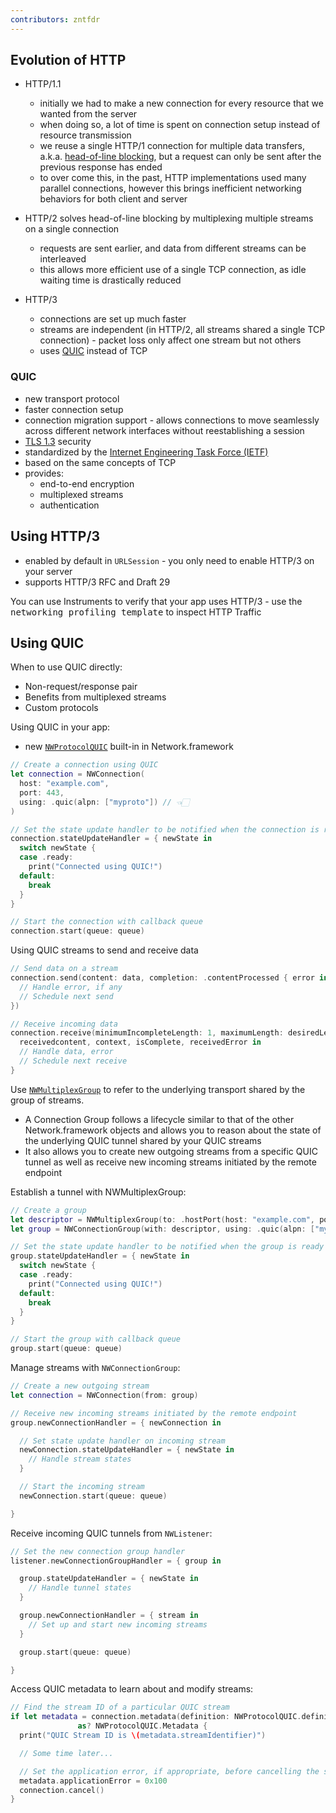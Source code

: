 ```yaml
---
contributors: zntfdr
---
```


## Evolution of HTTP

- HTTP/1.1 
  - initially we had to make a new connection for every resource that we wanted from the server
  - when doing so, a lot of time is spent on connection setup instead of resource transmission
  - we reuse a single HTTP/1 connection for multiple data transfers, a.k.a. [head-of-line blocking](https://en.wikipedia.org/wiki/Head-of-line_blocking), but a request can only be sent after the previous response has ended
  - to over come this, in the past, HTTP implementations used many parallel connections, however this brings inefficient networking behaviors for both client and server

- HTTP/2 solves head-of-line blocking by multiplexing multiple streams on a single connection
  - requests are sent earlier, and data from different streams can be interleaved
  - this allows more efficient use of a single TCP connection, as idle waiting time is drastically reduced

- HTTP/3
  - connections are set up much faster
  - streams are independent (in HTTP/2, all streams shared a single TCP connection) - packet loss only affect one stream but not others
  - uses [QUIC](https://en.wikipedia.org/wiki/QUIC) instead of TCP

### QUIC

- new transport protocol 
- faster connection setup
- connection migration support - allows connections to move seamlessly across different network interfaces without reestablishing a session
- [TLS 1.3](https://en.wikipedia.org/wiki/Transport_Layer_Security#TLS_1.3) security
- standardized by the [Internet Engineering Task Force (IETF)](https://www.ietf.org)
- based on the same concepts of TCP
- provides: 
  - end-to-end encryption
  - multiplexed streams
  - authentication

## Using HTTP/3

- enabled by default in `URLSession` - you only need to enable HTTP/3 on your server
- supports HTTP/3 RFC and Draft 29

You can use Instruments to verify that your app uses HTTP/3 - use the <kbd>networking profiling template</kbd> to inspect HTTP Traffic

## Using QUIC

When to use QUIC directly:

- Non-request/response pair
- Benefits from multiplexed streams
- Custom protocols

Using QUIC in your app:

- new [`NWProtocolQUIC`][NWProtocolQUIC] built-in in Network.framework

```swift
// Create a connection using QUIC
let connection = NWConnection(
  host: "example.com", 
  port: 443, 
  using: .quic(alpn: ["myproto"]) // 👈🏻
)

// Set the state update handler to be notified when the connection is ready
connection.stateUpdateHandler = { newState in
  switch newState {
  case .ready:
    print("Connected using QUIC!")
  default:
    break
  }
}

// Start the connection with callback queue
connection.start(queue: queue)
```

Using QUIC streams to send and receive data

```swift
// Send data on a stream
connection.send(content: data, completion: .contentProcessed { error in
  // Handle error, if any
  // Schedule next send
})

// Receive incoming data
connection.receive(minimumIncompleteLength: 1, maximumLength: desiredLength) { 
  receivedcontent, context, isComplete, receivedError in
  // Handle data, error
  // Schedule next receive
}
```

Use [`NWMultiplexGroup`][NWMultiplexGroup] to refer to the underlying transport shared by the group of streams.

- A Connection Group follows a lifecycle similar to that of the other Network.framework objects and allows you to reason about the state of the underlying QUIC tunnel shared by your QUIC streams
- It also allows you to create new outgoing streams from a specific QUIC tunnel as well as receive new incoming streams initiated by the remote endpoint

Establish a tunnel with NWMultiplexGroup:

```swift
// Create a group
let descriptor = NWMultiplexGroup(to: .hostPort(host: "example.com", port: 443))
let group = NWConnectionGroup(with: descriptor, using: .quic(alpn: ["myproto"]))

// Set the state update handler to be notified when the group is ready
group.stateUpdateHandler = { newState in
  switch newState {
  case .ready:
    print("Connected using QUIC!")
  default:
    break
  }
}

// Start the group with callback queue
group.start(queue: queue)
```

Manage streams with `NWConnectionGroup`:

```swift
// Create a new outgoing stream
let connection = NWConnection(from: group)

// Receive new incoming streams initiated by the remote endpoint
group.newConnectionHandler = { newConnection in

  // Set state update handler on incoming stream
  newConnection.stateUpdateHandler = { newState in
    // Handle stream states
  }

  // Start the incoming stream
  newConnection.start(queue: queue)

}
```

Receive incoming QUIC tunnels from `NWListener`:

```swift
// Set the new connection group handler
listener.newConnectionGroupHandler = { group in

  group.stateUpdateHandler = { newState in
    // Handle tunnel states
  }

  group.newConnectionHandler = { stream in
    // Set up and start new incoming streams
  }

  group.start(queue: queue)

}
```

Access QUIC metadata to learn about and modify streams:

```swift
// Find the stream ID of a particular QUIC stream
if let metadata = connection.metadata(definition: NWProtocolQUIC.definition)
               as? NWProtocolQUIC.Metadata {
  print("QUIC Stream ID is \(metadata.streamIdentifier)")

  // Some time later...

  // Set the application error, if appropriate, before cancelling the stream
  metadata.applicationError = 0x100
  connection.cancel()
}
```

[NWProtocolQUIC]: https://developer.apple.com/documentation/network/nwprotocolquic
[NWMultiplexGroup]: https://developer.apple.com/documentation/network/nwmultiplexgroup